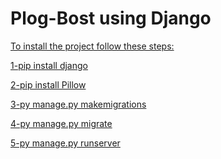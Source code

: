 # Plog-Bost using Django

    
  

 
<u>To install the project follow these steps:</u>


  




<u>1-pip install django</u>

<u>2-pip install Pillow</u> 

<u>3-py manage.py makemigrations</u>

<u>4-py manage.py migrate</u>

<u>5-py manage.py runserver</u>
